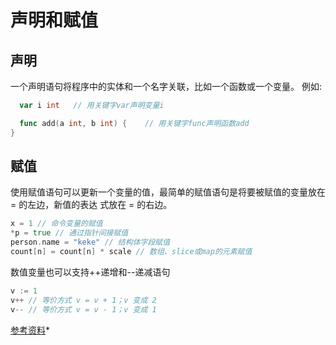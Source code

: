 # 声明和赋值

## 声明

一个声明语句将程序中的实体和一个名字关联，比如一个函数或一个变量。
例如:

```go
  var i int   // 用关键字var声明变量i
```

```go
  func add(a int, b int) {    // 用关键字func声明函数add
}
```

## 赋值

使用赋值语句可以更新一个变量的值，最简单的赋值语句是将要被赋值的变量放在 = 的左边，新值的表达
式放在 = 的右边。

```go
x = 1 // 命令变量的赋值
*p = true // 通过指针间接赋值
person.name = "keke" // 结构体字段赋值
count[n] = count[n] * scale // 数组、slice或map的元素赋值
```

数值变量也可以支持++递增和--递减语句

```go
v := 1
v++ // 等价方式 v = v + 1；v 变成 2
v-- // 等价方式 v = v - 1；v 变成 1
```

[参考资料](https://github.com/KeKe-Li/For-learning-Go-Tutorial/blob/master/src/chapter01/01.0.md)\*
